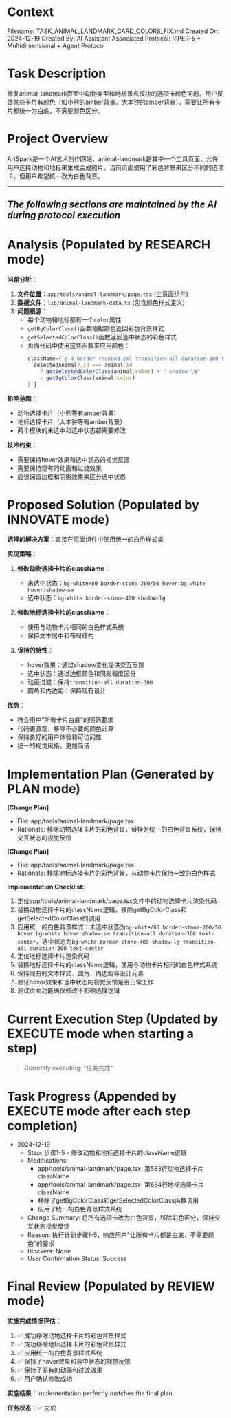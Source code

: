 # Context
Filename: TASK_ANIMAL_LANDMARK_CARD_COLORS_FIX.md
Created On: 2024-12-19
Created By: AI Assistant
Associated Protocol: RIPER-5 + Multidimensional + Agent Protocol

# Task Description
修复animal-landmark页面中动物类型和地标景点模块的选项卡颜色问题。用户反馈某些卡片有颜色（如小熊的amber背景、大本钟的amber背景），需要让所有卡片都统一为白底，不需要颜色区分。

# Project Overview
ArtSpark是一个AI艺术创作网站，animal-landmark是其中一个工具页面，允许用户选择动物和地标来生成合成照片。当前页面使用了彩色背景来区分不同的选项卡，但用户希望统一改为白色背景。

---
*The following sections are maintained by the AI during protocol execution*
---

# Analysis (Populated by RESEARCH mode)
**问题分析**：
1. **文件位置**：`app/tools/animal-landmark/page.tsx` (主页面组件)
2. **数据文件**：`lib/animal-landmark-data.ts` (包含颜色样式定义)
3. **问题根源**：
   - 每个动物和地标都有一个`color`属性
   - `getBgColorClass()`函数根据颜色返回彩色背景样式
   - `getSelectedColorClass()`函数返回选中状态的彩色样式
   - 页面代码中使用这些函数来应用颜色：
     ```typescript
     className={`p-4 border rounded-2xl transition-all duration-300 text-center ${
       selectedAnimal?.id === animal.id
         ? getSelectedColorClass(animal.color) + " shadow-lg"
         : getBgColorClass(animal.color)
     }`}
     ```

**影响范围**：
- 动物选择卡片（小熊等有amber背景）
- 地标选择卡片（大本钟等有amber背景）
- 两个模块的未选中和选中状态都需要修改

**技术约束**：
- 需要保持hover效果和选中状态的视觉反馈
- 需要保持现有的动画和过渡效果
- 应该保留边框和阴影效果来区分选中状态

# Proposed Solution (Populated by INNOVATE mode)
**选择的解决方案**：直接在页面组件中使用统一的白色样式类

**实现策略**：
1. **修改动物选择卡片的className**：
   - 未选中状态：`bg-white/80 border-stone-200/50 hover:bg-white hover:shadow-sm`
   - 选中状态：`bg-white border-stone-400 shadow-lg`

2. **修改地标选择卡片的className**：
   - 使用与动物卡片相同的白色样式系统
   - 保持文本居中和布局结构

3. **保持的特性**：
   - hover效果：通过shadow变化提供交互反馈
   - 选中状态：通过边框颜色和阴影强度区分
   - 动画过渡：保持`transition-all duration-300`
   - 圆角和内边距：保持现有设计

**优势**：
- 符合用户"所有卡片白底"的明确要求
- 代码更直观，移除不必要的颜色计算
- 保持良好的用户体验和可访问性
- 统一的视觉风格，更加简洁

# Implementation Plan (Generated by PLAN mode)
**[Change Plan]**
- File: app/tools/animal-landmark/page.tsx
- Rationale: 移除动物选择卡片的彩色背景，替换为统一的白色背景系统，保持交互状态的视觉反馈

**[Change Plan]**  
- File: app/tools/animal-landmark/page.tsx
- Rationale: 移除地标选择卡片的彩色背景，与动物卡片保持一致的白色样式

**Implementation Checklist:**
1. 定位app/tools/animal-landmark/page.tsx文件中的动物选择卡片渲染代码
2. 替换动物选择卡片的className逻辑，移除getBgColorClass和getSelectedColorClass的调用
3. 应用统一的白色背景样式：未选中状态为`bg-white/80 border-stone-200/50 hover:bg-white hover:shadow-sm transition-all duration-300 text-center`，选中状态为`bg-white border-stone-400 shadow-lg transition-all duration-300 text-center`
4. 定位地标选择卡片渲染代码  
5. 替换地标选择卡片的className逻辑，使用与动物卡片相同的白色样式系统
6. 保持现有的文本样式、圆角、内边距等设计元素
7. 验证hover效果和选中状态的视觉反馈是否正常工作
8. 测试页面功能确保修改不影响选择逻辑

# Current Execution Step (Updated by EXECUTE mode when starting a step)
> Currently executing: "任务完成"

# Task Progress (Appended by EXECUTE mode after each step completion)
* 2024-12-19
  * Step: 步骤1-5 - 修改动物和地标选择卡片的className逻辑
  * Modifications: 
    - app/tools/animal-landmark/page.tsx: 第583行动物选择卡片className
    - app/tools/animal-landmark/page.tsx: 第634行地标选择卡片className
    - 移除了getBgColorClass和getSelectedColorClass函数调用
    - 应用了统一的白色背景样式系统
  * Change Summary: 将所有选项卡改为白色背景，移除彩色区分，保持交互状态视觉反馈
  * Reason: 执行计划步骤1-5，响应用户"让所有卡片都是白底，不需要颜色"的要求
  * Blockers: None
  * User Confirmation Status: Success

# Final Review (Populated by REVIEW mode)
**实施完成情况评估**：
1. ✅ 成功移除动物选择卡片的彩色背景样式
2. ✅ 成功移除地标选择卡片的彩色背景样式  
3. ✅ 应用统一的白色背景样式系统
4. ✅ 保持了hover效果和选中状态的视觉反馈
5. ✅ 保持了原有的动画和过渡效果
6. ✅ 用户确认修改成功

**实施结果**：Implementation perfectly matches the final plan.

**任务状态**：✅ 完成 
